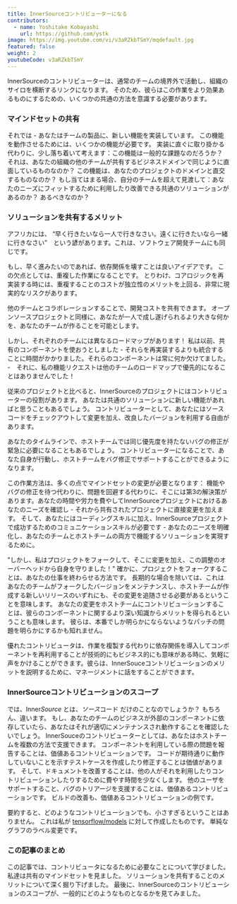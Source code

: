```yaml
---
title: InnerSourceコントリビューターになる
contributors:
  - name: Yoshitake Kobayashi
    url: https://github.com/ystk
image: https://img.youtube.com/vi/v3aRZkbTSmY/mqdefault.jpg
featured: false
weight: 2
youtubeCode: v3aRZkbTSmY
---
```

<div class="paragraph">
<p>InnerSourceのコントリビューターは、通常のチームの境界外で活動し、組織のサイロを横断するリンクになります。
そのため、彼らはこの作業をより効果あるものにするための、いくつかの共通の方法を意識する必要があります。</p>
</div>
<div class="sect2">
<h3 id="_マインドセットの共有">マインドセットの共有</h3>
<div class="paragraph">
<p>それでは - あなたはチームの製品に、新しい機能を実装しています。
この機能を動作させるためには、いくつかの機能が必要です。
実装に直ぐに取り掛かる代わりに、少し落ち着いて考えます：この機能は一般的な課題なのだろうか？
それは、あなたの組織の他のチームが共有するビジネスドメインで同じように直面しているものなのか？
この機能は、あなたのプロジェクトのドメインと直交するものなのか？
もし当てはまる場合、自分のチームを超えて見渡して：あなたのニーズにフィットするために利用したり改善できる共通のソリューションがあるのか？
あるべきなのか？</p>
</div>
</div>
<div class="sect2">
<h3 id="_ソリューションを共有するメリット">ソリューションを共有するメリット</h3>
<div class="paragraph">
<p>アフリカには、 &#8220;早く行きたいなら一人で行きなさい。遠くに行きたいなら一緒に行きなさい&#8221;　という諺があります。これは、ソフトウェア開発チームにも同じです。</p>
</div>
<div class="paragraph">
<p>もし、早く進みたいのであれば、依存関係を壊すことは良いアイデアです。
この欠点としては、重複した作業になることです。
とりわけ、コアロジックを再実装する時には、重複することのコストが独立性のメリットを上回る、非常に現実的なリスクがあります。</p>
</div>
<div class="paragraph">
<p>他のチームとコラボレーションすることで、開発コストを共有できます。
オープンソースプロジェクトと同様に、あなたが一人で成し遂げられるより大きな何かを、あなたのチームが作ることを可能とします。</p>
</div>
<div class="paragraph">
<p>しかし、それぞれのチームには異なるロードマップがあります！
私は以前、共有のコンポーネントを使おうとしました - それらを再実装するよりも統合することに時間がかかりました。それらのコンポーネントは常に何か欠けてました。 -　それに、私の機能リクエストは他のチームのロードマップで優先的になることはありませんでした！</p>
</div>
<div class="paragraph">
<p>従来のプロジェクトと比べると、InnerSourceのプロジェクトにはコントリビューターの役割があります。
あなたは共通のソリューションに新しい機能があればと思うこともあるでしょう。
コントリビューターとして、あなたにはソースコードをチェックアウトして変更を加え、改良したバージョンを利用する自由があります。</p>
</div>
<div class="paragraph">
<p>あなたのタイムラインで、ホストチームでは同じ優先度を持たないバグの修正が緊急に必要になることもあるでしょう。
コントリビューターになることで、あなた自身が行動し、ホストチームをバグ修正でサポートすることができるようになります。</p>
</div>
<div class="paragraph">
<p>この作業方法は、多くの点でマインドセットの変更が必要となります： 機能やバグの修正を待つ代わりに、問題を回避する代わりに、そこには第3の解決策があります。あなたの時間や労力を費やしてInnerSourceプロジェクトにおけるあなたのニーズを確認し - それから共有されたプロジェクトに直接変更を加えます。
そして、あなたにはコーディングスキルに加え、InnerSourceプロジェクトで成功するためのコミュニケーションスキルが必要です - あなたのニーズを明確化し、あなたのチームとホストチームの両方で機能するソリューションを実現するために。</p>
</div>
<div class="paragraph">
<p>"しかし、私はプロジェクトをフォークして、そこに変更を加え、この調整のオーバーヘッドから自身を守りました！"
確かに、プロジェクトをフォークすることは、あなたの仕事を終わらせる方法です。
長期的な場合を除いては、これはあなたのチームがフォークしたバージョンをメンテナンスし、ホストチームが作成する新しいリリースのいずれにも、その変更を追随させる必要があるということを意味します。
あなたの変更をホストチームにコントリビューションすることは、彼らのコンポーネントに関するより深い知識からメリットを得られるということも意味します。
彼らは、本番でしか明らかにならないようなパッチの問題を明らかにするかも知れません。</p>
</div>
<div class="paragraph">
<p>優れたコントリビュータは、作業を複製する代わりに依存関係を導入してコンポーネントを再利用することが技術的にもビジネス的にも意味がある時に、気軽に声をかけることができます。彼らは、InnerSouceコントリビューションのメリットを説明するために、マネージメントに話をすることができます。</p>
</div>
</div>
<div class="sect2">
<h3 id="_innersourceコントリビューションのスコープ">InnerSourceコントリビューションのスコープ</h3>
<div class="paragraph">
<p>では、Inner<em>Source</em> とは、<em>ソース</em>コード だけのことなのでしょうか？
もちろん、違います。
もし、あなたのチームのビジネスが外部のコンポーネントに依存していたら、あなたはそれが適切にメンテナンスされ動作することを確認したいでしょう。
InnerSouceのコントリビューターとしては、あなたはホストチームを複数の方法で支援できます。
コンポーネントを利用している際の問題を報告することは、価値あるコントリビューションです。
コードが期待通りに動作していないことを示すテストケースを作成したり修正することは価値があります。
そして、ドキュメントを改善することは、他の人がそれを利用したりコントリビューションしたりするために費やす時間を少なくします。
他のユーザをサポートすること、バグのトリアージを支援することは、価値あるコントリビューションです。
ビルドの改善も、価値あるコントリビューションの例です。</p>
</div>
<div class="paragraph">
<p>要約すると、どのようなコントリビューションでも、小さすぎるということはありません。
これは私が <a href="https://github.com/tensorflow/models/pull/4784">tensorflow/models</a> に対して作成したものです。
単純なグラフのラベル変更です。</p>
</div>
</div>
<div class="sect2">
<h3 id="_この記事のまとめ">この記事のまとめ</h3>
<div class="paragraph">
<p>この記事では、コントリビュータになるために必要なことについて学びました。
私達は共有のマインドセットを見ました。
ソリューションを共有することのメリットについて深く掘り下げました。
最後に、InnerSourceのコントリビューションのスコープが、一般的にどのようなものとなるかを見てみました。</p>
</div>
</div>
<!--- This file autogenerated from https://github.com/InnerSourceCommons/InnerSourceLearningPath/blob/master/scripts/generate_learning_path_markdown.js -->